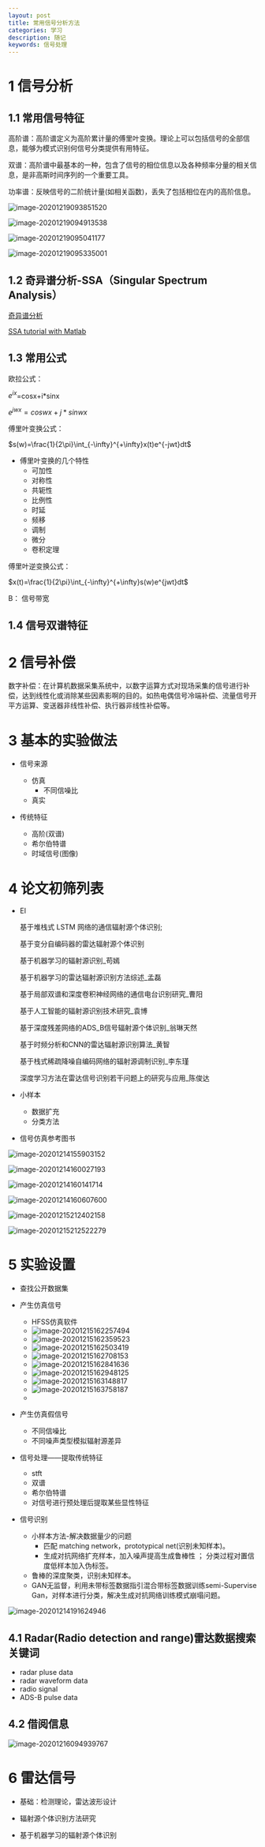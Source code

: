 ```yaml
---
layout: post
title: 常用信号分析方法
categories: 学习
description: 随记
keywords: 信号处理 
---
```


<head>
    <script src="https://cdn.mathjax.org/mathjax/latest/MathJax.js?config=TeX-AMS-MML_HTMLorMML" type="text/javascript"></script>
    <script type="text/x-mathjax-config">
        MathJax.Hub.Config({
            tex2jax: {
            skipTags: ['script', 'noscript', 'style', 'textarea', 'pre'],
            inlineMath: [['$','$']]
            }
        });
    </script>
</head>




# 1 信号分析

## 1.1 常用信号特征

高阶谱：高阶谱定义为高阶累计量的傅里叶变换。理论上可以包括信号的全部信息，能够为模式识别何信号分类提供有用特征。

双谱：高阶谱中最基本的一种，包含了信号的相位信息以及各种频率分量的相关信息，是非高斯时间序列的一个重要工具。

功率谱：反映信号的二阶统计量(如相关函数)，丢失了包括相位在内的高阶信息。

![image-20201219093851520](/images/blog/image-20201219093851520.png)

![image-20201219094913538](/images/blog/image-20201219094913538.png)

![image-20201219095041177](/images/blog/image-20201219095041177.png)

![image-20201219095335001](/images/blog/image-20201219095335001.png)

## 1.2 奇异谱分析-SSA（Singular Spectrum Analysis）

[奇异谱分析](https://wiki.mbalib.com/wiki/奇异谱分析)

[SSA tutorial with Matlab](https://ww2.mathworks.cn/matlabcentral/fileexchange/58967-singular-spectrum-analysis-beginners-guide/?s_tid=ILM2FXsub)

## 1.3 常用公式

欧拉公式：

$e^{ix}$=cosx+i*sinx

$e^{jwx}=coswx+j*sinwx$

傅里叶变换公式：

$s(w)=\frac{1}{2\pi}\int_{-\infty}^{+\infty}x(t)e^{-jwt}dt$

* 傅里叶变换的几个特性
  * 可加性
  * 对称性
  * 共轭性
  * 比例性
  * 时延
  * 频移
  * 调制
  * 微分
  * 卷积定理

傅里叶逆变换公式：

$x(t)=\frac{1}{2\pi}\int_{-\infty}^{+\infty}s(w)e^{jwt}dt$

B： 信号带宽



## 1.4 信号双谱特征



# 2 信号补偿

数字补偿：在计算机数据采集系统中，以数字运算方式对现场采集的信号进行补偿，达到线性化或消除某些因素影啊的目的。如热电偶信号冷端补偿、流量信号开平方运算、变送器非线性补偿、执行器非线性补偿等。



# 3 基本的实验做法

* 信号来源 

  * 仿真
    * 不同信噪比
  * 真实

* 传统特征

  * 高阶(双谱)
  * 希尔伯特谱
  * 时域信号(图像)

  

# 4 论文初筛列表

* EI

  基于堆栈式 LSTM 网络的通信辐射源个体识别;

  基于变分自编码器的雷达辐射源个体识别

  基于机器学习的辐射源识别_苟嫣

  基于机器学习的雷达辐射源识别方法综述_孟磊

  基于局部双谱和深度卷积神经网络的通信电台识别研究_曹阳

  基于人工智能的辐射源识别技术研究_袁博

  基于深度残差网络的ADS_B信号辐射源个体识别_翁琳天然

  基于时频分析和CNN的雷达辐射源识别算法_黄智

  基于栈式稀疏降噪自编码网络的辐射源调制识别_李东瑾

  深度学习方法在雷达信号识别若干问题上的研究与应用_陈俊达

  

* 小样本

  * 数据扩充
  * 分类方法 

* 信号仿真参考图书

![image-20201214155903152](/images/blog/image-20201214155903152.png)

![image-20201214160027193](/images/blog/image-20201214160027193.png)

![image-20201214160141714](/images/blog/image-20201214160141714.png)

![image-20201214160607600](/images/blog/image-20201214160607600.png)

![image-20201215212402158](/images/blog/image-20201215212402158.png)

![image-20201215212522279](/images/blog/image-20201215212522279.png)

# 5 实验设置

* 查找公开数据集
* 产生仿真信号  

  * HFSS仿真软件
  * ![image-20201215162257494](/images/blog/image-20201215162257494.png)
  * ![image-20201215162359523](/images/blog/image-20201215162359523.png)
  * ![image-20201215162503419](/images/blog/image-20201215162503419.png)
  * ![image-20201215162708153](/images/blog/image-20201215162708153.png)
  * ![image-20201215162841636](/images/blog/image-20201215162841636.png)
  * ![image-20201215162948125](/images/blog/image-20201215162948125.png)
  * ![image-20201215163148817](/images/blog/image-20201215163148817.png)
  * ![image-20201215163758187](/images/blog/image-20201215163758187.png)
  * 
* 产生仿真假信号
  * 不同信噪比
  * 不同噪声类型模拟辐射源差异
* 信号处理——提取传统特征
  * stft
  * 双谱
  * 希尔伯特谱
  * 对信号进行预处理后提取某些显性特征
* 信号识别

  * 小样本方法-解决数据量少的问题
    * 匹配 matching network，prototypical net(识别未知样本)。
    * 生成对抗网络扩充样本，加入噪声提高生成鲁棒性 ；  分类过程对置信度低样本加入伪标签。
  * 鲁棒的深度聚类，识别未知样本。
  * GAN无监督，利用未带标签数据指引混合带标签数据训练semi-Supervise Gan，对样本进行分类，解决生成对抗网络训练模式崩塌问题。




![image-20201214191624946](/images/blog/image-20201214191624946.png)





## 4.1 Radar(Radio detection and range)雷达数据搜索关键词

* radar pluse data
* radar waveform data
* radio signal 
* ADS-B pulse data



## 4.2 借阅信息

![image-20201216094939767](/images/blog/image-20201216094939767.png)





# 6 雷达信号

* 基础：检测理论，雷达波形设计

* 辐射源个体识别方法研究
* 基于机器学习的辐射源个体识别

